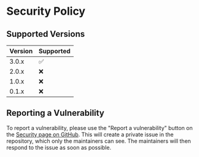 # Security Policy

## Supported Versions

| Version | Supported          |
| ------- | ------------------ |
| 3.0.x   | :white_check_mark: |
| 2.0.x   | :x:                |
| 1.0.x   | :x:                |
| 0.1.x   | :x:                |

## Reporting a Vulnerability

To report a vulnerability, please use the "Report a vulnerability" button on the [Security page on GitHub](https://github.com/digitalartlab/expo-plugin-localization/security). This will create a private issue in the repository, which only the maintainers can see. The maintainers will then respond to the issue as soon as possible.
